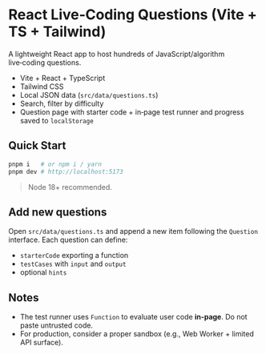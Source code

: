 
# React Live‑Coding Questions (Vite + TS + Tailwind)

A lightweight React app to host hundreds of JavaScript/algorithm live‑coding questions.
- Vite + React + TypeScript
- Tailwind CSS
- Local JSON data (`src/data/questions.ts`)
- Search, filter by difficulty
- Question page with starter code + in‑page test runner and progress saved to `localStorage`

## Quick Start

```bash
pnpm i   # or npm i / yarn
pnpm dev # http://localhost:5173
```

> Node 18+ recommended.

## Add new questions

Open `src/data/questions.ts` and append a new item following the `Question` interface.
Each question can define:
- `starterCode` exporting a function
- `testCases` with `input` and `output`
- optional `hints`

## Notes

- The test runner uses `Function` to evaluate user code **in‑page**. Do not paste untrusted code.
- For production, consider a proper sandbox (e.g., Web Worker + limited API surface).
